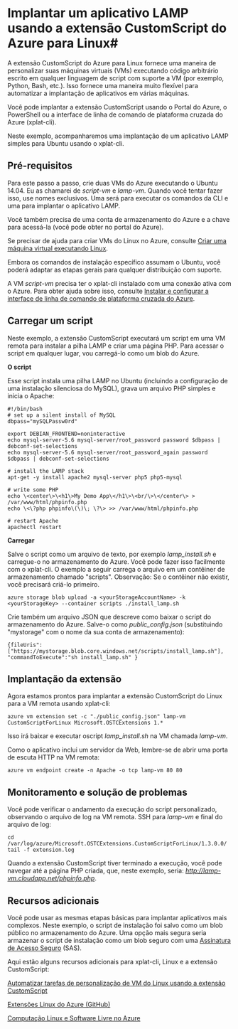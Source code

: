 ﻿<properties
	pageTitle="Implantar um aplicativo Linux usando a extensão de CustomScript do Azure"
	description="Aprenda a usar a extensão CustomScript do Azure para implantar aplicativos em máquinas virtuais Linux."
	editor="tysonn"
	manager="timlt"
	documentationCenter=""
	services=""
	authors="gbowerman"/>

<tags
	ms.service="virtual-machines"
	ms.workload="multiple"
	ms.tgt_pltfrm="linux"
	ms.devlang="na"
	ms.topic="article"
	ms.date="2/23/2015"
	ms.author="guybo"/>

# Implantar um aplicativo LAMP usando a extensão CustomScript do Azure para Linux#

A extensão CustomScript do Azure para Linux fornece uma maneira de personalizar suas máquinas virtuais (VMs) executando código arbitrário escrito em qualquer linguagem de script com suporte a VM (por exemplo, Python, Bash, etc.). Isso fornece uma maneira muito flexível para automatizar a implantação de aplicativos em várias máquinas.

Você pode implantar a extensão CustomScript usando o Portal do Azure, o PowerShell ou a interface de linha de comando de plataforma cruzada do Azure (xplat-cli).

Neste exemplo, acompanharemos uma implantação de um aplicativo LAMP simples para Ubuntu usando o xplat-cli.

## Pré-requisitos

Para este passo a passo, crie duas VMs do Azure executando o Ubuntu 14.04. Eu as chamarei de  *script-vm* e *lamp-vm*. Quando você tentar fazer isso, use nomes exclusivos. Uma será para executar os comandos da CLI e uma para implantar o aplicativo LAMP.

Você também precisa de uma conta de armazenamento do Azure e a chave para acessá-la (você pode obter no portal do Azure).

Se precisar de ajuda para criar VMs do Linux no Azure, consulte [Criar uma máquina virtual executando Linux](../virtual-machines-linux-tutorial/).

Embora os comandos de instalação específico assumam o Ubuntu, você poderá adaptar as etapas gerais para qualquer distribuição com suporte.

A VM  *script-vm* precisa ter o xplat-cli instalado com uma conexão ativa com o Azure. Para obter ajuda sobre isso, consulte [Instalar e configurar a interface de linha de comando de plataforma cruzada do Azure](../xplat-cli/).

## Carregar um script

Neste exemplo, a extensão CustomScript executará um script em uma VM remota para instalar a pilha LAMP e criar uma página PHP. Para acessar o script em qualquer lugar, vou carregá-lo como um blob do Azure.

**O script**

Esse script instala uma pilha LAMP no Ubuntu (incluindo a configuração de uma instalação silenciosa do MySQL), grava um arquivo PHP simples e inicia o Apache:

	#!/bin/bash
	# set up a silent install of MySQL
	dbpass="mySQLPassw0rd"

	export DEBIAN_FRONTEND=noninteractive
	echo mysql-server-5.6 mysql-server/root_password password $dbpass | debconf-set-selections
	echo mysql-server-5.6 mysql-server/root_password_again password $dbpass | debconf-set-selections

	# install the LAMP stack
	apt-get -y install apache2 mysql-server php5 php5-mysql  

	# write some PHP
	echo \<center\>\<h1\>My Demo App\</h1\>\<br/\>\</center\> > /var/www/html/phpinfo.php
	echo \<\?php phpinfo\(\)\; \?\> >> /var/www/html/phpinfo.php

	# restart Apache
	apachectl restart

**Carregar**

Salve o script como um arquivo de texto, por exemplo *lamp_install.sh* e carregue-o no armazenamento do Azure. Você pode fazer isso facilmente com o xplat-cli. O exemplo a seguir carrega o arquivo em um contêiner de armazenamento chamado "scripts". Observação: Se o contêiner não existir, você precisará criá-lo primeiro.

    azure storage blob upload -a <yourStorageAccountName> -k <yourStorageKey> --container scripts ./install_lamp.sh

Crie também um arquivo JSON que descreve como baixar o script do armazenamento do Azure. Salve-o como *public_config.json* (substituindo "mystorage" com o nome da sua conta de armazenamento):

    {fileUris":["https://mystorage.blob.core.windows.net/scripts/install_lamp.sh"], "commandToExecute":"sh install_lamp.sh" }


## Implantação da extensão

Agora estamos prontos para implantar a extensão CustomScript do Linux para a VM remota usando xplat-cli:

    azure vm extension set -c "./public_config.json" lamp-vm CustomScriptForLinux Microsoft.OSTCExtensions 1.*

Isso irá baixar e executar oscript  *lamp_install.sh* na VM chamada  *lamp-vm*.

Como o aplicativo inclui um servidor da Web, lembre-se de abrir uma porta de escuta HTTP na VM remota:

    azure vm endpoint create -n Apache -o tcp lamp-vm 80 80

## Monitoramento e solução de problemas

Você pode verificar o andamento da execução do script personalizado, observando o arquivo de log na VM remota. SSH para  *lamp-vm* e final do arquivo de log:

    cd /var/log/azure/Microsoft.OSTCExtensions.CustomScriptForLinux/1.3.0.0/
    tail -f extension.log

Quando a extensão CustomScript tiver terminado a execução, você pode navegar até a página PHP criada, que, neste exemplo, seria: *http://lamp-vm.cloudapp.net/phpinfo.php*.

## Recursos adicionais

Você pode usar as mesmas etapas básicas para implantar aplicativos mais complexos. Neste exemplo, o script de instalação foi salvo como um blob público no armazenamento do Azure. Uma opção mais segura seria armazenar o script de instalação como um blob seguro com uma [Assinatura de Acesso Seguro](https://msdn.microsoft.com/library/azure/ee395415.aspx) (SAS).

Aqui estão alguns recursos adicionais para xplat-cli, Linux e a extensão CustomScript:

[Automatizar tarefas de personalização de VM do Linux usando a extensão CustomScript](http://azure.microsoft.com/blog/2014/08/20/automate-linux-vm-customization-tasks-using-customscript-extension/)

[Extensões Linux do Azure (GitHub)](https://github.com/Azure/azure-linux-extensions)

[Computação Linux e Software Livre no Azure](../virtual-machines-linux-opensource/)

<!--HONumber=47-->
